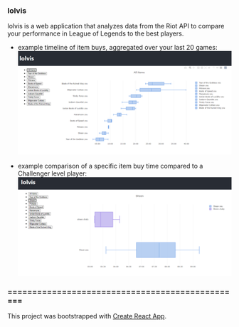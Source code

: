 
### lolvis
lolvis is a web application that analyzes data from the Riot API to compare your performance in League of Legends to the best players.


* example timeline of item buys, aggregated over your last 20 games:
![](picture1.png)

* example comparison of a specific item buy time compared to a Challenger level player:
![](picture2.png)



### ================================================
This project was bootstrapped with [Create React App](https://github.com/facebook/create-react-app).
